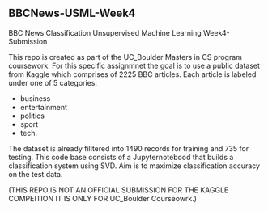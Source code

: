 ## BBCNews-USML-Week4
BBC News Classification Unsupervised Machine Learning Week4-Submission

This repo is created as part of the UC_Boulder Masters in CS program coursework. For this specific assignmnet the goal is to use a public dataset from Kaggle which comprises of 2225 BBC articles. Each article is labeled under one of 5 categories: 
* business 
* entertainment 
* politics 
* sport 
* tech.

The dataset is already filitered into 1490 records for training and 735 for testing. This code base consists of a Jupyternotebood that builds a classification system using SVD. Aim is to maximize classification accuracy on the test data.

(THIS REPO IS NOT AN OFFICIAL SUBMISSION FOR THE KAGGLE COMPEITION IT IS ONLY FOR UC_Boulder Courseowrk.)